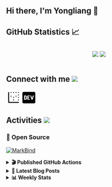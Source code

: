 ## Hi there, I'm Yongliang 👋 

## GitHub Statistics :chart_with_upwards_trend:
<div align="center">
<div style="display: flex; align-items: center; justify-content: center;">

[![](https://github-readme-stats.vercel.app/api?username=tlylt&show_icons=true&theme=tokyonight&hide_border=true&locale=en)](https://github.com/tlylt)
[![](https://github-readme-streak-stats.herokuapp.com/?user=tlylt&theme=tokyonight&hide_border=true)](https://github.com/tlylt)
</div>
</div>

## Connect with me <img src="https://media.giphy.com/media/2wh5K5yE3ulp3xgYcG/giphy-downsized.gif" width="30">

<a href="https://www.yongliangliu.com/" target="_blank"><img align="center" src="static/site-icon.png" alt="yongliangliu.com" height="40" width="40" /></a>
<a href="https://dev.to/tlylt" target="_blank"><img align="center" src="static/dev-badge.svg" alt="dev.to/tlylt" height="35" width="35" /></a>

## Activities <img src="https://media.giphy.com/media/WUlplcMpOCEmTGBtBW/giphy.gif" width="30">

### 🔭 Open Source

[![MarkBind](https://github-readme-stats.vercel.app/api/pin/?username=markbind&repo=markbind)](https://github.com/MarkBind/markbind)

<details>
<summary> <b>🎬 Published GitHub Actions </b> </summary>

[![install-graphviz](https://github-readme-stats.vercel.app/api/pin/?username=tlylt&repo=install-graphviz)](https://github.com/tlylt/install-graphviz)

[![reposense-action](https://github-readme-stats.vercel.app/api/pin/?username=tlylt&repo=reposense-action)](https://github.com/tlylt/reposense-action)

[![markbin-action](https://github-readme-stats.vercel.app/api/pin/?username=markbind&repo=markbind-action)](https://github.com/MarkBind/markbind-action)

</details>

<details>
<summary> <b>📕 Latest Blog Posts</b> </summary>

<!-- BLOG-POST-LIST:START -->
- [Open Source Software &lpar;OSS&rpar; Developer Journey](https://www.yongliangliu.com/blog/oss-dev-logs/)
- [Crossing abstraction barrier between parent and child class](https://www.yongliangliu.com/blog/cross-abstraction-barrier-between-parent-child/)
- [Intermediate GitHub CI Workflow Walk Through](https://www.yongliangliu.com/blog/intermediate-github-ci-workflow-walk-through/)
- [RooFind](https://www.yongliangliu.com/blog/roofind/)
- [Prove that the problem of determining whether a graph is connected is evasive](https://www.yongliangliu.com/blog/prove-graph-check-connected-evasive/)
<!-- BLOG-POST-LIST:END -->

</details>

<details>
<summary> <b>📊 Weekly Stats</b> </summary>

<!--START_SECTION:waka-->
![Code Time](http://img.shields.io/badge/Code%20Time-460%20hrs%206%20mins-blue)

**🐱 My GitHub Data** 

> 🏆 3,708 Contributions in the Year 2022
 > 
> 📦 297.1 kB Used in GitHub's Storage 
 > 
> 🚫 Not Opted to Hire
 > 
> 📜 122 Public Repositories 
 > 
> 🔑 19 Private Repositories  
 > 
**I'm an Early 🐤** 

```text
🌞 Morning    419 commits    ███████░░░░░░░░░░░░░░░░░░   28.06% 
🌆 Daytime    387 commits    ██████░░░░░░░░░░░░░░░░░░░   25.92% 
🌃 Evening    563 commits    █████████░░░░░░░░░░░░░░░░   37.71% 
🌙 Night      124 commits    ██░░░░░░░░░░░░░░░░░░░░░░░   8.31%

```
📅 **I'm Most Productive on Friday** 

```text
Monday       197 commits    ███░░░░░░░░░░░░░░░░░░░░░░   13.19% 
Tuesday      145 commits    ██░░░░░░░░░░░░░░░░░░░░░░░   9.71% 
Wednesday    230 commits    ███░░░░░░░░░░░░░░░░░░░░░░   15.41% 
Thursday     208 commits    ███░░░░░░░░░░░░░░░░░░░░░░   13.93% 
Friday       292 commits    █████░░░░░░░░░░░░░░░░░░░░   19.56% 
Saturday     217 commits    ███░░░░░░░░░░░░░░░░░░░░░░   14.53% 
Sunday       204 commits    ███░░░░░░░░░░░░░░░░░░░░░░   13.66%

```


📊 **This Week I Spent My Time On** 

```text
⌚︎ Time Zone: Asia/Singapore

💬 Programming Languages: 
Markdown                 1 hr 59 mins        ███████░░░░░░░░░░░░░░░░░░   30.5% 
JavaScript               1 hr 12 mins        ████░░░░░░░░░░░░░░░░░░░░░   18.54% 
Docker                   59 mins             ███░░░░░░░░░░░░░░░░░░░░░░   15.26% 
YAML                     39 mins             ██░░░░░░░░░░░░░░░░░░░░░░░   9.99% 
Nginx configuration file 35 mins             ██░░░░░░░░░░░░░░░░░░░░░░░   9.14%

```


 Last Updated on 29/08/2022 00:46:11 UTC
<!--END_SECTION:waka-->

</details>
